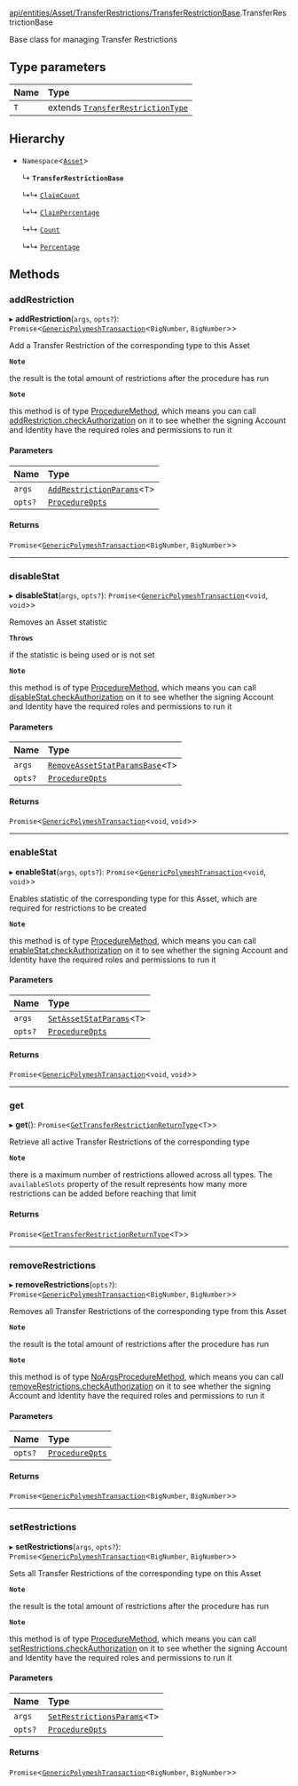 [api/entities/Asset/TransferRestrictions/TransferRestrictionBase](../../../../../../Modules/API/Entities/Asset/TransferRestrictions/TransferRestrictionBase.md).TransferRestrictionBase

Base class for managing Transfer Restrictions

## Type parameters

| Name | Type |
| :------ | :------ |
| `T` | extends [`TransferRestrictionType`](../../../../../../Enums/Types/TransferRestrictionType.md) |

## Hierarchy

- `Namespace`<[`Asset`](../../Asset.md)\>

  ↳ **`TransferRestrictionBase`**

  ↳↳ [`ClaimCount`](../ClaimCount/ClaimCount.md)

  ↳↳ [`ClaimPercentage`](../ClaimPercentage/ClaimPercentage.md)

  ↳↳ [`Count`](../Count/Count.md)

  ↳↳ [`Percentage`](../Percentage/Percentage.md)

## Methods

### addRestriction

▸ **addRestriction**(`args`, `opts?`): `Promise`<[`GenericPolymeshTransaction`](../../../../../../Modules/Types/Types.md#genericpolymeshtransaction)<`BigNumber`, `BigNumber`\>\>

Add a Transfer Restriction of the corresponding type to this Asset

**`Note`**

the result is the total amount of restrictions after the procedure has run

**`Note`**

this method is of type [ProcedureMethod](../../../../../../Interfaces/Types/ProcedureMethod.md), which means you can call [addRestriction.checkAuthorization](../../../../../../Interfaces/Types/ProcedureMethod.md#checkauthorization)
  on it to see whether the signing Account and Identity have the required roles and permissions to run it

#### Parameters

| Name | Type |
| :------ | :------ |
| `args` | [`AddRestrictionParams`](../../../../../../Modules/API/Procedures/Types.md#addrestrictionparams)<`T`\> |
| `opts?` | [`ProcedureOpts`](../../../../../../Interfaces/Types/ProcedureOpts.md) |

#### Returns

`Promise`<[`GenericPolymeshTransaction`](../../../../../../Modules/Types/Types.md#genericpolymeshtransaction)<`BigNumber`, `BigNumber`\>\>

___

### disableStat

▸ **disableStat**(`args`, `opts?`): `Promise`<[`GenericPolymeshTransaction`](../../../../../../Modules/Types/Types.md#genericpolymeshtransaction)<`void`, `void`\>\>

Removes an Asset statistic

**`Throws`**

if the statistic is being used or is not set

**`Note`**

this method is of type [ProcedureMethod](../../../../../../Interfaces/Types/ProcedureMethod.md), which means you can call [disableStat.checkAuthorization](../../../../../../Interfaces/Types/ProcedureMethod.md#checkauthorization)
  on it to see whether the signing Account and Identity have the required roles and permissions to run it

#### Parameters

| Name | Type |
| :------ | :------ |
| `args` | [`RemoveAssetStatParamsBase`](../../../../../../Modules/API/Entities/Asset/TransferRestrictions/TransferRestrictionBase.md#removeassetstatparamsbase)<`T`\> |
| `opts?` | [`ProcedureOpts`](../../../../../../Interfaces/Types/ProcedureOpts.md) |

#### Returns

`Promise`<[`GenericPolymeshTransaction`](../../../../../../Modules/Types/Types.md#genericpolymeshtransaction)<`void`, `void`\>\>

___

### enableStat

▸ **enableStat**(`args`, `opts?`): `Promise`<[`GenericPolymeshTransaction`](../../../../../../Modules/Types/Types.md#genericpolymeshtransaction)<`void`, `void`\>\>

Enables statistic of the corresponding type for this Asset, which are required for restrictions to be created

**`Note`**

this method is of type [ProcedureMethod](../../../../../../Interfaces/Types/ProcedureMethod.md), which means you can call [enableStat.checkAuthorization](../../../../../../Interfaces/Types/ProcedureMethod.md#checkauthorization)
  on it to see whether the signing Account and Identity have the required roles and permissions to run it

#### Parameters

| Name | Type |
| :------ | :------ |
| `args` | [`SetAssetStatParams`](../../../../../../Modules/API/Procedures/Types.md#setassetstatparams)<`T`\> |
| `opts?` | [`ProcedureOpts`](../../../../../../Interfaces/Types/ProcedureOpts.md) |

#### Returns

`Promise`<[`GenericPolymeshTransaction`](../../../../../../Modules/Types/Types.md#genericpolymeshtransaction)<`void`, `void`\>\>

___

### get

▸ **get**(): `Promise`<[`GetTransferRestrictionReturnType`](../../../../../../Modules/API/Procedures/Types.md#gettransferrestrictionreturntype)<`T`\>\>

Retrieve all active Transfer Restrictions of the corresponding type

**`Note`**

there is a maximum number of restrictions allowed across all types.
  The `availableSlots` property of the result represents how many more restrictions can be added
  before reaching that limit

#### Returns

`Promise`<[`GetTransferRestrictionReturnType`](../../../../../../Modules/API/Procedures/Types.md#gettransferrestrictionreturntype)<`T`\>\>

___

### removeRestrictions

▸ **removeRestrictions**(`opts?`): `Promise`<[`GenericPolymeshTransaction`](../../../../../../Modules/Types/Types.md#genericpolymeshtransaction)<`BigNumber`, `BigNumber`\>\>

Removes all Transfer Restrictions of the corresponding type from this Asset

**`Note`**

the result is the total amount of restrictions after the procedure has run

**`Note`**

this method is of type [NoArgsProcedureMethod](../../../../../../Interfaces/Types/NoArgsProcedureMethod.md), which means you can call [removeRestrictions.checkAuthorization](../../../../../../Interfaces/Types/NoArgsProcedureMethod.md#checkauthorization)
  on it to see whether the signing Account and Identity have the required roles and permissions to run it

#### Parameters

| Name | Type |
| :------ | :------ |
| `opts?` | [`ProcedureOpts`](../../../../../../Interfaces/Types/ProcedureOpts.md) |

#### Returns

`Promise`<[`GenericPolymeshTransaction`](../../../../../../Modules/Types/Types.md#genericpolymeshtransaction)<`BigNumber`, `BigNumber`\>\>

___

### setRestrictions

▸ **setRestrictions**(`args`, `opts?`): `Promise`<[`GenericPolymeshTransaction`](../../../../../../Modules/Types/Types.md#genericpolymeshtransaction)<`BigNumber`, `BigNumber`\>\>

Sets all Transfer Restrictions of the corresponding type on this Asset

**`Note`**

the result is the total amount of restrictions after the procedure has run

**`Note`**

this method is of type [ProcedureMethod](../../../../../../Interfaces/Types/ProcedureMethod.md), which means you can call [setRestrictions.checkAuthorization](../../../../../../Interfaces/Types/ProcedureMethod.md#checkauthorization)
  on it to see whether the signing Account and Identity have the required roles and permissions to run it

#### Parameters

| Name | Type |
| :------ | :------ |
| `args` | [`SetRestrictionsParams`](../../../../../../Modules/API/Procedures/Types.md#setrestrictionsparams)<`T`\> |
| `opts?` | [`ProcedureOpts`](../../../../../../Interfaces/Types/ProcedureOpts.md) |

#### Returns

`Promise`<[`GenericPolymeshTransaction`](../../../../../../Modules/Types/Types.md#genericpolymeshtransaction)<`BigNumber`, `BigNumber`\>\>
